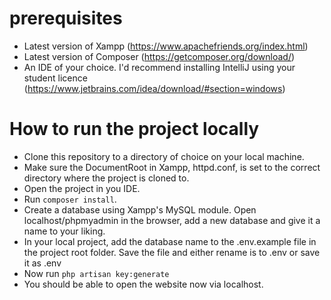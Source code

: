 # prerequisites

* Latest version of Xampp (https://www.apachefriends.org/index.html)
* Latest version of Composer (https://getcomposer.org/download/)
* An IDE of your choice. I'd recommend installing IntelliJ using your student licence (https://www.jetbrains.com/idea/download/#section=windows)


# How to run the project locally

* Clone this repository to a directory of choice on your local machine.
* Make sure the DocumentRoot in Xampp, httpd.conf, is set to the correct directory where the project is cloned to.
* Open the project in you IDE.
* Run ```composer install```.
* Create a database using Xampp's MySQL module. Open localhost/phpmyadmin in the browser, add a new database and give it a name to your liking.
* In your local project, add the database name to the .env.example file in the project root folder. Save the file and either rename is to .env or save it as .env
* Now run ```php artisan key:generate```
* You should be able to open the website now via localhost.
